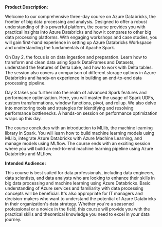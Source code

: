 **Product Description:**

Welcome to our comprehensive three-day course on Azure Databricks, the frontier of big data processing and analysis. Designed to offer a robust understanding of this powerful platform, the course provides you with practical insights into Azure Databricks and how it compares to other big data processing platforms. With engaging workshops and case studies, you will gain first-hand experience in setting up Azure Databricks Workspace and understanding the fundamentals of Apache Spark.

On Day 2, the focus is on data ingestion and preparation. Learn how to transform and clean data using Spark DataFrames and Datasets, understand the features of Delta Lake, and how to work with Delta tables. The session also covers a comparison of different storage options in Azure Databricks and hands-on experience in building an end-to-end data processing pipeline.

Day 3 takes you further into the realm of advanced Spark features and performance optimization. Here, you will master the usage of Spark UDFs, custom transformations, window functions, pivot, and rollup. We also delve into monitoring tools and strategies for identifying and resolving performance bottlenecks. A hands-on session on performance optimization wraps up this day.

The course concludes with an introduction to MLlib, the machine learning library in Spark. You will learn how to build machine learning models using MLlib, integrate Azure Databricks with Azure Machine Learning, and manage models using MLflow. The course ends with an exciting session where you will build an end-to-end machine learning pipeline using Azure Databricks and MLflow.

**Intended Audience:**

This course is best suited for data professionals, including data engineers, data scientists, and data analysts who are looking to enhance their skills in big data processing and machine learning using Azure Databricks. Basic understanding of Azure services and familiarity with data processing concepts will be beneficial. It's also appropriate for IT managers and decision-makers who want to understand the potential of Azure Databricks in their organization's data strategy. Whether you're a seasoned professional or a novice in the field, this course will provide you with the practical skills and theoretical knowledge you need to excel in your data journey.
